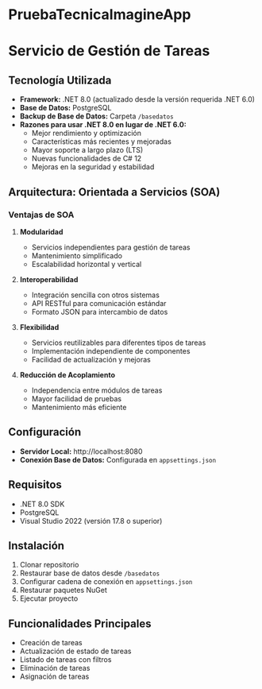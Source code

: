 # PruebaTecnicaImagineApp
# Servicio de Gestión de Tareas

## Tecnología Utilizada
- **Framework:** .NET 8.0 (actualizado desde la versión requerida .NET 6.0)
- **Base de Datos:** PostgreSQL
- **Backup de Base de Datos:** Carpeta `/basedatos`
- **Razones para usar .NET 8.0 en lugar de .NET 6.0:**
  - Mejor rendimiento y optimización
  - Características más recientes y mejoradas
  - Mayor soporte a largo plazo (LTS)
  - Nuevas funcionalidades de C# 12
  - Mejoras en la seguridad y estabilidad

## Arquitectura: Orientada a Servicios (SOA)
### Ventajas de SOA
1. **Modularidad**
   - Servicios independientes para gestión de tareas
   - Mantenimiento simplificado
   - Escalabilidad horizontal y vertical

2. **Interoperabilidad**
   - Integración sencilla con otros sistemas
   - API RESTful para comunicación estándar
   - Formato JSON para intercambio de datos

3. **Flexibilidad**
   - Servicios reutilizables para diferentes tipos de tareas
   - Implementación independiente de componentes
   - Facilidad de actualización y mejoras

4. **Reducción de Acoplamiento**
   - Independencia entre módulos de tareas
   - Mayor facilidad de pruebas
   - Mantenimiento más eficiente

## Configuración
- **Servidor Local:** http://localhost:8080
- **Conexión Base de Datos:** Configurada en `appsettings.json`

## Requisitos
- .NET 8.0 SDK
- PostgreSQL
- Visual Studio 2022 (versión 17.8 o superior)

## Instalación
1. Clonar repositorio
2. Restaurar base de datos desde `/basedatos`
3. Configurar cadena de conexión en `appsettings.json`
4. Restaurar paquetes NuGet
5. Ejecutar proyecto

## Funcionalidades Principales
- Creación de tareas
- Actualización de estado de tareas
- Listado de tareas con filtros
- Eliminación de tareas
- Asignación de tareas
